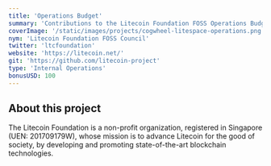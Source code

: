 ```yaml
---
title: 'Operations Budget'
summary: 'Contributions to the Litecoin Foundation FOSS Operations Budget will be used to cover our operating expenses as we continue to facilitate frictionless, donations from the community to the Litecoin & FOSS ecosystems at a pass-through rate of 100%.'
coverImage: '/static/images/projects/cogwheel-litespace-operations.png'
nym: 'Litecoin Foundation FOSS Council'
twitter: 'ltcfoundation'
website: 'https://litecoin.net/'
git: 'https://github.com/litecoin-project'
type: 'Internal Operations'
bonusUSD: 100
---
```


## About this project

The Litecoin Foundation is a non-profit organization, registered in Singapore (UEN: 201709179W), whose mission is to advance Litecoin for the good of society, by developing and promoting state-of-the-art blockchain technologies.
